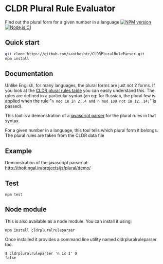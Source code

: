 CLDR Plural Rule Evaluator
==========================
Find out the plural form for a given number in a language
[![NPM version](https://badge.fury.io/js/cldrpluralruleparser.svg)](https://www.npmjs.org/package/cldrpluralruleparser)
[![Node.js CI](https://github.com/santhoshtr/CLDRPluralRuleParser/actions/workflows/node.js.yml/badge.svg)](https://github.com/santhoshtr/CLDRPluralRuleParser/actions/workflows/node.js.yml)

Quick start
----------

```bash
git clone https://github.com/santhoshtr/CLDRPluralRuleParser.git
npm install
```

Documentation
----------

Unlike English, for many languages, the plural forms are just not 2 forms.
If you look at the [CLDR plural rules table](http://cldr.unicode.org/index/cldr-spec/plural-rules)
you can easily understand this. The rules are defined in a particular syntax
(an eg: for Russian, the plural few is applied when the rule
"`n mod 10 in 2..4 and n mod 100 not in 12..14;`" is passed).

This tool is a demonstration of a [javascript parser](./src/CLDRPluralRuleParser.js)
for the plural rules in that syntax.

For a given number in a language, this tool tells which plural form it belongs.
The plural rules are taken from the CLDR  data file

Example
--------
Demonstration of the javascript parser at:
http://thottingal.in/projects/js/plural/demo/

Test
----
```npm test```

Node module
-----------
This is also available as a node module. You can install it using:

`npm install cldrpluralruleparser`

Once installed it provides a command line utility named cldrpluralruleparser too.
```
$ cldrpluralruleparser 'n is 1' 0
false
```


